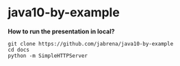 # java10-by-example

**How to run the presentation in local?**

```
git clone https://github.com/jabrena/java10-by-example
cd docs
python -m SimpleHTTPServer
```
